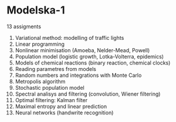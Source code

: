 # Modelska-1

13 assigments
1. Variational method: modelling of traffic lights
2. Linear programming
3. Nonlinear minimisation (Amoeba, Nelder-Mead, Powell)
4. Population model (logistic growth, Lotka-Volterra, epidemics)
5. Models of chemical reactions (binary reaction, chemical clocks)
6. Reading parametres from models
7. Random numbers and integrations with Monte Carlo
8. Metropolis algorithm
9. Stochastic population model
10. Spectral analisys and filtering (convolution, Wiener filtering)
11. Optimal filtering: Kalman filter
12. Maximal entropy and linear prediction
13. Neural networks (handwrite recognition)
